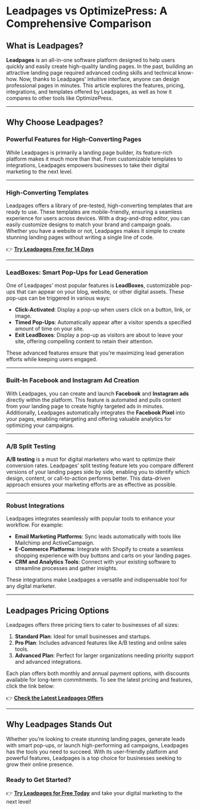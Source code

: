 # Leadpages vs OptimizePress: A Comprehensive Comparison

## What is Leadpages?

**Leadpages** is an all-in-one software platform designed to help users quickly and easily create high-quality landing pages. In the past, building an attractive landing page required advanced coding skills and technical know-how. Now, thanks to Leadpages' intuitive interface, anyone can design professional pages in minutes. This article explores the features, pricing, integrations, and templates offered by Leadpages, as well as how it compares to other tools like OptimizePress.

---

## Why Choose Leadpages?

### Powerful Features for High-Converting Pages

While Leadpages is primarily a landing page builder, its feature-rich platform makes it much more than that. From customizable templates to integrations, Leadpages empowers businesses to take their digital marketing to the next level.

---

### High-Converting Templates

Leadpages offers a library of pre-tested, high-converting templates that are ready to use. These templates are mobile-friendly, ensuring a seamless experience for users across devices. With a drag-and-drop editor, you can easily customize designs to match your brand and campaign goals. Whether you have a website or not, Leadpages makes it simple to create stunning landing pages without writing a single line of code.

👉 **[Try Leadpages Free for 14 Days](https://bit.ly/LEadPages)**

---

### LeadBoxes: Smart Pop-Ups for Lead Generation

One of Leadpages' most popular features is **LeadBoxes**, customizable pop-ups that can appear on your blog, website, or other digital assets. These pop-ups can be triggered in various ways:

- **Click-Activated**: Display a pop-up when users click on a button, link, or image.
- **Timed Pop-Ups**: Automatically appear after a visitor spends a specified amount of time on your site.
- **Exit LeadBoxes**: Display a pop-up as visitors are about to leave your site, offering compelling content to retain their attention.

These advanced features ensure that you’re maximizing lead generation efforts while keeping users engaged.

---

### Built-In Facebook and Instagram Ad Creation

With Leadpages, you can create and launch **Facebook** and **Instagram ads** directly within the platform. This feature is automated and pulls content from your landing page to create highly targeted ads in minutes. Additionally, Leadpages automatically integrates the **Facebook Pixel** into your pages, enabling retargeting and offering valuable analytics for optimizing your campaigns.

---

### A/B Split Testing

**A/B testing** is a must for digital marketers who want to optimize their conversion rates. Leadpages’ split testing feature lets you compare different versions of your landing pages side by side, enabling you to identify which design, content, or call-to-action performs better. This data-driven approach ensures your marketing efforts are as effective as possible.

---

### Robust Integrations

Leadpages integrates seamlessly with popular tools to enhance your workflow. For example:

- **Email Marketing Platforms**: Sync leads automatically with tools like Mailchimp and ActiveCampaign.
- **E-Commerce Platforms**: Integrate with Shopify to create a seamless shopping experience with buy buttons and carts on your landing pages.
- **CRM and Analytics Tools**: Connect with your existing software to streamline processes and gather insights.

These integrations make Leadpages a versatile and indispensable tool for any digital marketer.

---

## Leadpages Pricing Options

Leadpages offers three pricing tiers to cater to businesses of all sizes:

1. **Standard Plan**: Ideal for small businesses and startups.
2. **Pro Plan**: Includes advanced features like A/B testing and online sales tools.
3. **Advanced Plan**: Perfect for larger organizations needing priority support and advanced integrations.

Each plan offers both monthly and annual payment options, with discounts available for long-term commitments. To see the latest pricing and features, click the link below:

👉 **[Check the Latest Leadpages Offers](https://bit.ly/LEadPages)**

---

## Why Leadpages Stands Out

Whether you’re looking to create stunning landing pages, generate leads with smart pop-ups, or launch high-performing ad campaigns, Leadpages has the tools you need to succeed. With its user-friendly platform and powerful features, Leadpages is a top choice for businesses seeking to grow their online presence.

### Ready to Get Started?

👉 **[Try Leadpages for Free Today](https://bit.ly/LEadPages)** and take your digital marketing to the next level!
